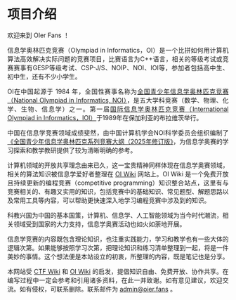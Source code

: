 # 项目介绍

<p style="text-align: justify; margin-bottom: 1em;">
欢迎来到 OIer Fans ！
</p>

<p style="text-align: justify; margin-bottom: 1em;">
信息学奥林匹克竞赛（Olympiad in Informatics，OI）是一个比拼如何用计算机算法高效解决实际问题的竞赛项目，比赛语言为C++语言，相关的等级考试或竞赛赛事有GESP等级考试、CSP-J/S、NOIP、NOI、IOI等，参加者包括高中生、初中生，还有不少小学生。
</p>

<p style="text-align: justify; margin-bottom: 1em;">
OI在中国起源于 1984 年，全国性赛事名称为<a href="https://www.noi.cn" target="_blank">全国青少年信息学奥林匹克竞赛（National Olympiad in Informatics, NOI）</a>，是五大学科竞赛（数学、物理、化学、生物、信息学）之一。第一届<a href="https://ioinformatics.org" target="_blank">国际信息学奥林匹克竞赛（International Olympiad in Informatics，IOI）</a>于1989年在保加利亚的布拉维茨举行。
</p>

<p style="text-align: justify; margin-bottom: 1em;">
中国在信息学竞赛领域成绩斐然，由中国计算机学会NOI科学委员会组织编制了<a href="https://www.noi.cn/upload/resources/file/2025/04/18/NOI_Syllabus_Edition_2025.pdf" target="_blank">《全国青少年信息学奥林匹克系列竞赛大纲（2025年修订版》</a>，为信息学奥赛的学习探索和教学教研提供了较为清晰明确的参考。
</p>

<p style="text-align: justify; margin-bottom: 1em;">
计算机领域的开放共享理念由来已久，这一宝贵精神同样体现在信息学奥赛领域，相关的算法知识被信息学爱好者整理在 <a href="https://oi.wiki" target="_blank">OI Wiki</a> 网站上。OI Wiki 是一个免费开放且持续更新的编程竞赛（competitive programming）知识整合站点，这里有与竞赛相关的、有趣又实用的知识，包括竞赛中的基础知识、常见题型、解题思路以及常用工具等内容，可以帮助更快速深入地学习编程竞赛中涉及到的知识。
</p>

<p style="text-align: justify; margin-bottom: 1em;">
科教兴国为中国的基本国策，计算机、信息学、人工智能领域为当今时代潮流，相关领域受到国家的大力支持，信息学奥赛活动也如火如荼地开展。
</p>

<p style="text-align: justify; margin-bottom: 1em;">
信息学竞赛的内容既包含理论知识，也注重实践能力，学习和教学也有一些大体的逻辑次第。如果能够按照学习次第，把理论知识和练习清单整理到一起，将是一件美妙的事情。这个想法便是本站设立的初衷，所整理的内容，既是笔记也是分享。
</p>

<p style="text-align: justify; margin-bottom: 1em;">
本网站受 <a href="https://ctf-wiki.org" target="_blank">CTF Wiki</a> 和 <a href="https://oi.wiki" target="_blank">OI Wiki</a> 的启发，提倡知识自由、免费开放、协作共享。在编写过程中一定会参考和引用诸多资料，在此一并致谢。如有意见建议，欢迎交流。如有侵权，可联系删除。联系邮件为 <a href="mailto:<admin@oier.fans>">admin@oier.fans</a> 。
</p>